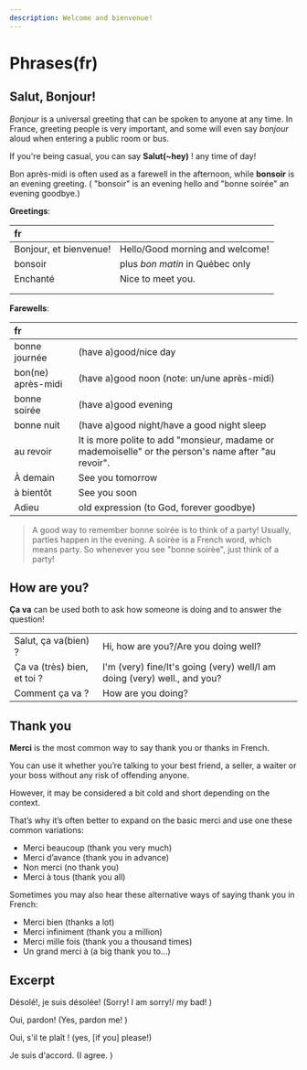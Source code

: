 ```yaml
---
description: Welcome and bienvenue!
---
```


# Phrases\(fr\)

## Salut, Bonjour!

_Bonjour_ is a universal greeting that can be spoken to anyone at any time. In France, greeting people is very important, and some will even say _bonjour_ aloud when entering a public room or bus.

If you're being casual, you can say **Salut(~hey)** ! any time of day!

Bon après-midi is often used as a farewell in the afternoon, while **bonsoir** is an evening greeting. \( "bonsoir" is an evening hello and "bonne soirée" an evening goodbye.\)

**Greetings**:

| fr |  |
| :--- | :--- |
| Bonjour, et bienvenue! | Hello/Good morning and welcome! |
| bonsoir | plus _bon matin_ in Québec only |
| Enchanté | Nice to meet you. |
|  |  |
|  |  |

**Farewells**:

| fr |  |
| :--- | :--- |
| bonne journée | \(have a\)good/nice day |
| bon(ne) après-midi | \(have a\)good noon (note: un/une après-midi) |
| bonne soirée | \(have a\)good evening |
| bonne nuit | \(have a\)good night/have a good night sleep |
| au revoir | It is more polite to add "monsieur, madame or mademoiselle" or the person's name after "au revoir". |
| À demain | See you tomorrow |
| à bientôt | See you soon |
| Adieu | old expression (to God, forever goodbye) |

> A good way to remember bonne soirée is to think of a party! Usually, parties happen in the evening. A soirèe is a French word, which means party. So whenever you see "bonne soirèe", just think of a party!

## How are you?

**Ça va** can be used both to ask how someone is doing and to answer the question!

|  |  |
| :--- | :--- |
| Salut, ça va\(bien\) ? | Hi, how are you?/Are you doing well? |
| Ça va \(très\) bien, et toi ? | I'm \(very\) fine/It's going \(very\) well/I am doing \(very\) well., and you? |
| Comment ça va ? | How are you doing? |

## Thank you

**Merci** is the most common way to say thank you or thanks in French.

You can use it whether you’re talking to your best friend, a seller, a waiter or your boss without any risk of offending anyone.

However, it may be considered a bit cold and short depending on the context.

That’s why it’s often better to expand on the basic merci and use one these common variations:

* Merci beaucoup \(thank you very much\)
* Merci d’avance \(thank you in advance\)
* Non merci \(no thank you\)
* Merci à tous \(thank you all\)

Sometimes you may also hear these alternative ways of saying thank you in French:

* Merci bien \(thanks a lot\)
* Merci infiniment \(thank you a million\)
* Merci mille fois \(thank you a thousand times\)
* Un grand merci à \(a big thank you to…\)

## Excerpt

Désolé!, je suis désolée! \(Sorry! I am sorry!/ my bad! \)

Oui, pardon! \(Yes, pardon me! \)

Oui, s'il te plaît ! \(yes, \[if you\] please!\)

Je suis d'accord. \(I agree. \)

